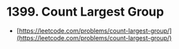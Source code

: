 # 1399. Count Largest Group

- [https://leetcode.com/problems/count-largest-group/](https://leetcode.com/problems/count-largest-group/)
